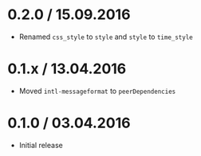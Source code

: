 0.2.0 / 15.09.2016
===================

  * Renamed `css_style` to `style` and `style` to `time_style`

0.1.x / 13.04.2016
===================

  * Moved `intl-messageformat` to `peerDependencies`

0.1.0 / 03.04.2016
===================

  * Initial release